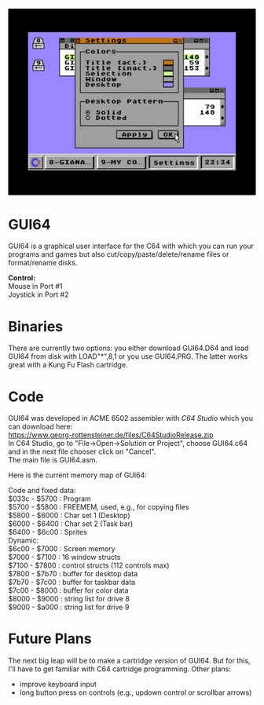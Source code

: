 ![alt text](https://github.com/WebFritzi/GUI64/blob/main/GUI64.png)

# GUI64
GUI64 is a graphical user interface for the C64 with which you can run your programs and games but also cut/copy/paste/delete/rename files or format/rename disks.

**Control:**<br>
Mouse in Port #1<br>
Joystick in Port #2

# Binaries
There are currently two options: you either download GUI64.D64 and load GUI64 from disk with LOAD"*",8,1 or you use GUI64.PRG. The latter works great with a Kung Fu Flash cartridge.

# Code
GUI64 was developed in ACME 6502 assembler with _C64 Studio_ which you can download here:<br>
https://www.georg-rottensteiner.de/files/C64StudioRelease.zip<br>
In C64 Studio, go to "File->Open->Solution or Project", choose GUI64.c64 and in the next file chooser click on "Cancel".<br>
The main file is GUI64.asm.

Here is the current memory map of GUI64:

Code and fixed data:<br>
$033c - $5700 : Program<br>
$5700 - $5800 : FREEMEM, used, e.g., for copying files<br>
$5800 - $6000 : Char set 1 (Desktop)<br>
$6000 - $6400 : Char set 2 (Task bar)<br>
$6400 - $6c00 : Sprites<br>
Dynamic:<br>
$6c00 - $7000 : Screen memory<br>
$7000 - $7100 : 16 window structs<br>
$7100 - $7800 : control structs (112 controls max)<br>
$7800 - $7b70 : buffer for desktop data<br>
$7b70 - $7c00 : buffer for taskbar data<br>
$7c00 - $8000 : buffer for color data<br>
$8000 - $9000 : string list for drive 8<br>
$9000 - $a000 : string list for drive 9

# Future Plans
The next big leap will be to make a cartridge version of GUI64. But for this, I'll have to get familiar with C64 cartridge programming.
Other plans:
* improve keyboard input
* long button press on controls (e.g., updown control or scrollbar arrows)
